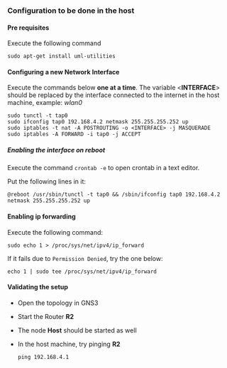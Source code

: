 ### Configuration to be done in the host

#### Pre requisites

Execute the following command

	sudo apt-get install uml-utilities

#### Configuring a new Network Interface
Execute the commands below **one at a time**. The variable <**INTERFACE**> should be replaced by the interface connected to the internet in the host machine, example: *wlan0*

	sudo tunctl -t tap0
	sudo ifconfig tap0 192.168.4.2 netmask 255.255.255.252 up
	sudo iptables -t nat -A POSTROUTING -o <INTERFACE> -j MASQUERADE
	sudo iptables -A FORWARD -i tap0 -j ACCEPT

##### Enabling the interface on reboot
Execute the command `crontab -e` to open crontab in a text editor.

Put the following lines in it:

	@reboot /usr/sbin/tunctl -t tap0 && /sbin/ifconfig tap0 192.168.4.2 netmask 255.255.255.252 up


#### Enabling ip forwarding
Execute the following command:

	sudo echo 1 > /proc/sys/net/ipv4/ip_forward

If it fails due to `Permission Denied`, try the one below:

	echo 1 | sudo tee /proc/sys/net/ipv4/ip_forward

#### Validating the setup

* Open the topology in GNS3
* Start the Router **R2**
* The node **Host** should be started as well
* In the host machine, try pinging **R2**

	`ping 192.168.4.1`
